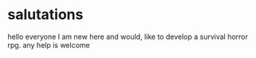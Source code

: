 salutations
===========

hello everyone I am new here and would, like to develop a survival horror rpg. any help is welcome
